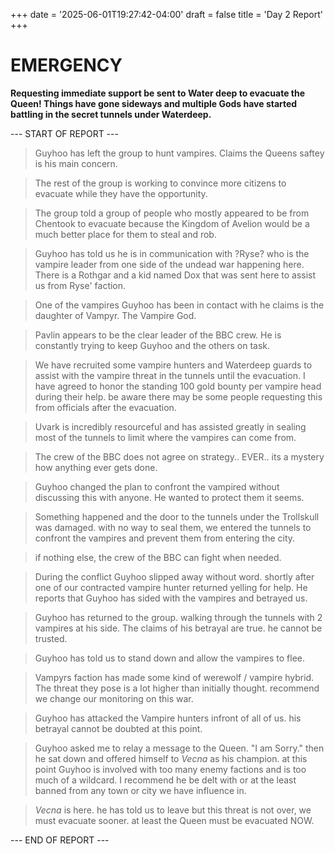 +++
date = '2025-06-01T19:27:42-04:00'
draft = false
title = 'Day 2 Report'
+++

# EMERGENCY

**Requesting immediate support be sent to Water deep to evacuate the Queen! Things have gone sideways and multiple Gods have started battling in the secret tunnels under Waterdeep.**

--- START OF REPORT ---

> Guyhoo has left the group to hunt vampires. Claims the Queens saftey is his main concern.

> The rest of the group is working to convince more citizens to evacuate while they have the opportunity.

> The group told a group of people who mostly appeared to be from Chentook to evacuate because the Kingdom of Avelion would be a much better place for them to steal and rob. 

> Guyhoo has told us he is in communication with ?Ryse? who is the vampire leader from one side of the undead war happening here. There is a Rothgar and a kid named Dox that was sent here to assist us from Ryse' faction.

> One of the vampires Guyhoo has been in contact with he claims is the daughter of Vampyr. The Vampire God. 

> Pavlin appears to be the clear leader of the BBC crew. He is constantly trying to keep Guyhoo and the others on task.

> We have recruited some vampire hunters and Waterdeep guards to assist with the vampire threat in the tunnels until the evacuation. I have agreed to honor the standing 100 gold bounty per vampire head during their help. be aware there may be some people requesting this from officials after the evacuation.

> Uvark is incredibly resourceful and has assisted greatly in sealing most of the tunnels to limit where the vampires can come from.

> The crew of the BBC does not agree on strategy.. EVER.. its a mystery how anything ever gets done.

> Guyhoo changed the plan to confront the vampired without discussing this with anyone. He wanted to protect them it seems.

> Something happened and the door to the tunnels under the Trollskull was damaged. with no way to seal them, we entered the tunnels to confront the vampires and prevent them from entering the city.

> if nothing else, the crew of the BBC can fight when needed.

> During the conflict Guyhoo slipped away without word. shortly after one of our contracted vampire hunter returned yelling for help. He reports that Guyhoo has sided with the vampires and betrayed us.

> Guyhoo has returned to the group. walking through the tunnels with 2 vampires at his side. The claims of his betrayal are true. he cannot be trusted.

> Guyhoo has told us to stand down and allow the vampires to flee.

> Vampyrs faction has made some kind of werewolf / vampire hybrid. The threat they pose is a lot higher than initially thought. recommend we change our monitoring on this war.

> Guyhoo has attacked the Vampire hunters infront of all of us. his betrayal cannot be doubted at this point.

> Guyhoo asked me to relay a message to the Queen. "I am Sorry." then he sat down and offered himself to *Vecna* as his champion. at this point Guyhoo is involved with too many enemy factions and is too much of a wildcard. I recommend he be delt with or at the least banned from any town or city we have influence in.

> *Vecna* is here. he has told us to leave but this threat is not over, we must evacuate sooner. at least the Queen must be evacuated NOW.

--- END OF REPORT ---